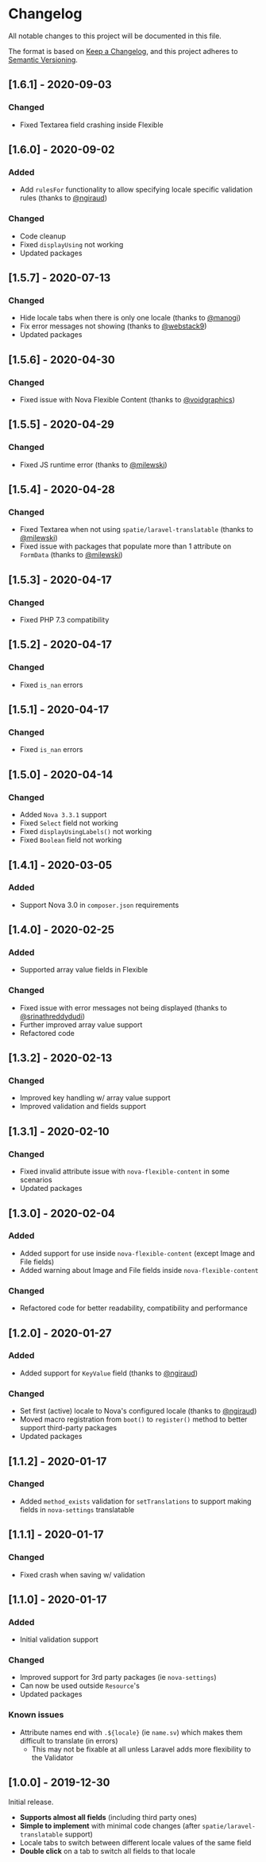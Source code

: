 # Changelog

All notable changes to this project will be documented in this file.

The format is based on [Keep a Changelog](https://keepachangelog.com/en/1.0.0/),
and this project adheres to [Semantic Versioning](https://semver.org/spec/v2.0.0.html).

## [1.6.1] - 2020-09-03

### Changed

- Fixed Textarea field crashing inside Flexible

## [1.6.0] - 2020-09-02

### Added

- Add `rulesFor` functionality to allow specifying locale specific validation rules (thanks to [@ngiraud](https://github.com/ngiraud))

### Changed

- Code cleanup
- Fixed `displayUsing` not working
- Updated packages

## [1.5.7] - 2020-07-13

### Changed

- Hide locale tabs when there is only one locale (thanks to [@manogi](https://github.com/manogi))
- Fix error messages not showing (thanks to [@webstack9](https://github.com/webstack9))
- Updated packages

## [1.5.6] - 2020-04-30

### Changed

- Fixed issue with Nova Flexible Content (thanks to [@voidgraphics](https://github.com/voidgraphics))

## [1.5.5] - 2020-04-29

### Changed

- Fixed JS runtime error (thanks to [@milewski](https://github.com/milewski))

## [1.5.4] - 2020-04-28

### Changed

- Fixed Textarea when not using `spatie/laravel-translatable` (thanks to [@milewski](https://github.com/milewski))
- Fixed issue with packages that populate more than 1 attribute on `FormData` (thanks to [@milewski](https://github.com/milewski))

## [1.5.3] - 2020-04-17

### Changed

- Fixed PHP 7.3 compatibility

## [1.5.2] - 2020-04-17

### Changed

- Fixed `is_nan` errors

## [1.5.1] - 2020-04-17

### Changed

- Fixed `is_nan` errors

## [1.5.0] - 2020-04-14

### Changed

- Added `Nova 3.3.1` support
- Fixed `Select` field not working
- Fixed `displayUsingLabels()` not working
- Fixed `Boolean` field not working

## [1.4.1] - 2020-03-05

### Added

- Support Nova 3.0 in `composer.json` requirements

## [1.4.0] - 2020-02-25

### Added

- Supported array value fields in Flexible

### Changed

- Fixed issue with error messages not being displayed (thanks to [@srinathreddydudi](https://github.com/srinathreddydudi))
- Further improved array value support
- Refactored code

## [1.3.2] - 2020-02-13

### Changed

- Improved key handling w/ array value support
- Improved validation and fields support

## [1.3.1] - 2020-02-10

### Changed

- Fixed invalid attribute issue with `nova-flexible-content` in some scenarios
- Updated packages

## [1.3.0] - 2020-02-04

### Added

- Added support for use inside `nova-flexible-content` (except Image and File fields)
- Added warning about Image and File fields inside `nova-flexible-content`

### Changed

- Refactored code for better readability, compatibility and performance

## [1.2.0] - 2020-01-27

### Added

- Added support for `KeyValue` field (thanks to [@ngiraud](https://github.com/ngiraud))

### Changed

- Set first (active) locale to Nova's configured locale (thanks to [@ngiraud](https://github.com/ngiraud))
- Moved macro registration from `boot()` to `register()` method to better support third-party packages
- Updated packages

## [1.1.2] - 2020-01-17

### Changed

- Added `method_exists` validation for `setTranslations` to support making fields in `nova-settings` translatable

## [1.1.1] - 2020-01-17

### Changed

- Fixed crash when saving w/ validation

## [1.1.0] - 2020-01-17

### Added

- Initial validation support

### Changed

- Improved support for 3rd party packages (ie `nova-settings`)
- Can now be used outside `Resource`'s
- Updated packages

### Known issues

- Attribute names end with `.${locale}` (ie `name.sv`) which makes them difficult to translate (in errors)
  - This may not be fixable at all unless Laravel adds more flexibility to the Validator

## [1.0.0] - 2019-12-30

Initial release.

- **Supports almost all fields** (including third party ones)
- **Simple to implement** with minimal code changes (after `spatie/laravel-translatable` support)
- Locale tabs to switch between different locale values of the same field
- **Double click** on a tab to switch all fields to that locale
